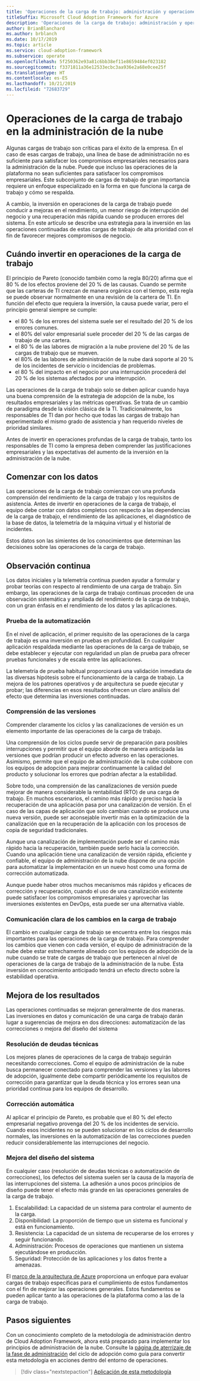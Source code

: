 ```yaml
---
title: 'Operaciones de la carga de trabajo: administración y operaciones de la nube'
titleSuffix: Microsoft Cloud Adoption Framework for Azure
description: 'Operaciones de la carga de trabajo: administración y operaciones de la nube'
author: BrianBlanchard
ms.author: brblanch
ms.date: 10/17/2019
ms.topic: article
ms.service: cloud-adoption-framework
ms.subservice: operate
ms.openlocfilehash: 5f250362e93a81c6bb38ef11e8659484ef023182
ms.sourcegitcommit: f3371811a36e12533ecbc3aa936e2a68e0cee25f
ms.translationtype: HT
ms.contentlocale: es-ES
ms.lasthandoff: 10/21/2019
ms.locfileid: "72683729"
---
```

# <a name="workload-operations-in-cloud-management"></a>Operaciones de la carga de trabajo en la administración de la nube

Algunas cargas de trabajo son críticas para el éxito de la empresa. En el caso de esas cargas de trabajo, una línea de base de administración no es suficiente para satisfacer los compromisos empresariales necesarios para la administración de la nube. Puede que incluso las operaciones de la plataforma no sean suficientes para satisfacer los compromisos empresariales. Este subconjunto de cargas de trabajo de gran importancia requiere un enfoque especializado en la forma en que funciona la carga de trabajo y cómo se respalda.

A cambio, la inversión en operaciones de la carga de trabajo puede conducir a mejoras en el rendimiento, un menor riesgo de interrupción del negocio y una recuperación más rápida cuando se producen errores del sistema. En este artículo se describe una estrategia para la inversión en las operaciones continuadas de estas cargas de trabajo de alta prioridad con el fin de favorecer mejores compromisos de negocio.

## <a name="when-to-invest-in-workload-operations"></a>Cuándo invertir en operaciones de la carga de trabajo

El principio de Pareto (conocido también como la regla 80/20) afirma que el 80 % de los efectos proviene del 20 % de las causas. Cuando se permite que las carteras de TI crezcan de manera orgánica con el tiempo, esta regla se puede observar normalmente en una revisión de la cartera de TI. En función del efecto que requiera la inversión, la causa puede variar, pero el principio general siempre se cumple:

- el 80 % de los errores del sistema suele ser el resultado del 20 % de los errores comunes.
- el 80% del valor empresarial suele proceder del 20 % de las cargas de trabajo de una cartera.
- el 80 % de las labores de migración a la nube proviene del 20 % de las cargas de trabajo que se mueven.
- el 80% de las labores de administración de la nube dará soporte al 20 % de los incidentes de servicio o incidencias de problemas.
- el 80 % del impacto en el negocio por una interrupción procederá del 20 % de los sistemas afectados por una interrupción.

Las operaciones de la carga de trabajo solo se deben aplicar cuando haya una buena comprensión de la estrategia de adopción de la nube, los resultados empresariales y las métricas operativas. Se trata de un cambio de paradigma desde la visión clásica de la TI. Tradicionalmente, los responsables de TI dan por hecho que todas las cargas de trabajo han experimentado el mismo grado de asistencia y han requerido niveles de prioridad similares.

Antes de invertir en operaciones profundas de la carga de trabajo, tanto los responsables de TI como la empresa deben comprender las justificaciones empresariales y las expectativas del aumento de la inversión en la administración de la nube.

## <a name="start-with-the-data"></a>Comenzar con los datos

Las operaciones de la carga de trabajo comienzan con una profunda comprensión del rendimiento de la carga de trabajo y los requisitos de asistencia. Antes de invertir en operaciones de la carga de trabajo, el equipo debe contar con datos completos con respecto a las dependencias de la carga de trabajo, el rendimiento de las aplicaciones, el diagnóstico de la base de datos, la telemetría de la máquina virtual y el historial de incidentes.

Estos datos son las simientes de los conocimientos que determinan las decisiones sobre las operaciones de la carga de trabajo.

## <a name="continued-observation"></a>Observación continua

Los datos iniciales y la telemetría continua pueden ayudar a formular y probar teorías con respecto al rendimiento de una carga de trabajo. Sin embargo, las operaciones de la carga de trabajo continuas proceden de una observación sistemática y ampliada del rendimiento de la carga de trabajo, con un gran énfasis en el rendimiento de los datos y las aplicaciones.

### <a name="testing-automation"></a>Prueba de la automatización

En el nivel de aplicación, el primer requisito de las operaciones de la carga de trabajo es una inversión en pruebas en profundidad. En cualquier aplicación respaldada mediante las operaciones de la carga de trabajo, se debe establecer y ejecutar con regularidad un plan de prueba para ofrecer pruebas funcionales y de escala entre las aplicaciones.

La telemetría de prueba habitual proporcionará una validación inmediata de las diversas hipótesis sobre el funcionamiento de la carga de trabajo. La mejora de los patrones operativos y de arquitectura se puede ejecutar y probar; las diferencias en esos resultados ofrecen un claro análisis del efecto que determina las inversiones continuadas.

### <a name="understand-releases"></a>Comprensión de las versiones

Comprender claramente los ciclos y las canalizaciones de versión es un elemento importante de las operaciones de la carga de trabajo.

Una comprensión de los ciclos puede servir de preparación para posibles interrupciones y permitir que el equipo aborde de manera anticipada las versiones que podrían producir un efecto adverso en las operaciones. Asimismo, permite que el equipo de administración de la nube colabore con los equipos de adopción para mejorar continuamente la calidad del producto y solucionar los errores que podrían afectar a la estabilidad.

Sobre todo, una comprensión de las canalizaciones de versión puede mejorar de manera considerable la rentabilidad (RTO) de una carga de trabajo. En muchos escenarios, el camino más rápido y preciso hacia la recuperación de una aplicación pasa por una canalización de versión. En el caso de las capas de aplicación que solo cambian cuando se produce una nueva versión, puede ser aconsejable invertir más en la optimización de la canalización que en la recuperación de la aplicación con los procesos de copia de seguridad tradicionales.

Aunque una canalización de implementación puede ser el camino más rápido hacia la recuperación, también puede serlo hacia la corrección. Cuando una aplicación tiene una canalización de versión rápida, eficiente y confiable, el equipo de administración de la nube dispone de una opción para automatizar la implementación en un nuevo host como una forma de corrección automatizada.

Aunque puede haber otros muchos mecanismos más rápidos y eficaces de corrección y recuperación, cuando el uso de una canalización existente puede satisfacer los compromisos empresariales y aprovechar las inversiones existentes en DevOps, esta puede ser una alternativa viable.

### <a name="clearly-communicate-changes-to-the-workload"></a>Comunicación clara de los cambios en la carga de trabajo

El cambio en cualquier carga de trabajo se encuentra entre los riesgos más importantes para las operaciones de la carga de trabajo. Para comprender los cambios que vienen con cada versión, el equipo de administración de la nube debe estar estrechamente alineado con los equipos de adopción de la nube cuando se trate de cargas de trabajo que pertenecen al nivel de operaciones de la carga de trabajo de la administración de la nube. Esta inversión en conocimiento anticipado tendrá un efecto directo sobre la estabilidad operativa.

## <a name="improve-outcomes"></a>Mejora de los resultados

Las operaciones continuadas se mejoran generalmente de dos maneras. Las inversiones en datos y comunicación de una carga de trabajo darán lugar a sugerencias de mejora en dos direcciones: automatización de las correcciones o mejora del diseño del sistema

### <a name="technical-debt-resolution"></a>Resolución de deudas técnicas

Los mejores planes de operaciones de la carga de trabajo seguirán necesitando correcciones. Como el equipo de administración de la nube busca permanecer conectado para comprender las versiones y las labores de adopción, igualmente debe compartir periódicamente los requisitos de corrección para garantizar que la deuda técnica y los errores sean una prioridad continua para los equipos de desarrollo.

### <a name="automate-remediation"></a>Corrección automática

Al aplicar el principio de Pareto, es probable que el 80 % del efecto empresarial negativo provenga del 20 % de los incidentes de servicio. Cuando esos incidentes no se pueden solucionar en los ciclos de desarrollo normales, las inversiones en la automatización de las correcciones pueden reducir considerablemente las interrupciones del negocio.

### <a name="improved-system-design"></a>Mejora del diseño del sistema

En cualquier caso (resolución de deudas técnicas o automatización de correcciones), los defectos del sistema suelen ser la causa de la mayoría de las interrupciones del sistema. La adhesión a unos pocos principios de diseño puede tener el efecto más grande en las operaciones generales de la carga de trabajo.

1. Escalabilidad: La capacidad de un sistema para controlar el aumento de la carga.
2. Disponibilidad: La proporción de tiempo que un sistema es funcional y está en funcionamiento.
3. Resistencia: La capacidad de un sistema de recuperarse de los errores y seguir funcionando.
4. Administración: Procesos de operaciones que mantienen un sistema ejecutándose en producción.
5. Seguridad: Protección de las aplicaciones y los datos frente a amenazas.

El [marco de la arquitectura de Azure](https://docs.microsoft.com/azure/architecture/guide/pillars) proporciona un enfoque para evaluar cargas de trabajo específicas para el cumplimiento de estos fundamentos con el fin de mejorar las operaciones generales. Estos fundamentos se pueden aplicar tanto a las operaciones de la plataforma como a las de la carga de trabajo.

## <a name="next-steps"></a>Pasos siguientes

Con un conocimiento completo de la metodología de administración dentro de Cloud Adoption Framework, ahora está preparado para implementar los principios de administración de la nube. Consulte la [página de aterrizaje de la fase de administración](../index.md) del ciclo de adopción como guía para convertir esta metodología en acciones dentro del entorno de operaciones.

> [!div class="nextstepaction"]
> [Aplicación de esta metodología](../index.md)
